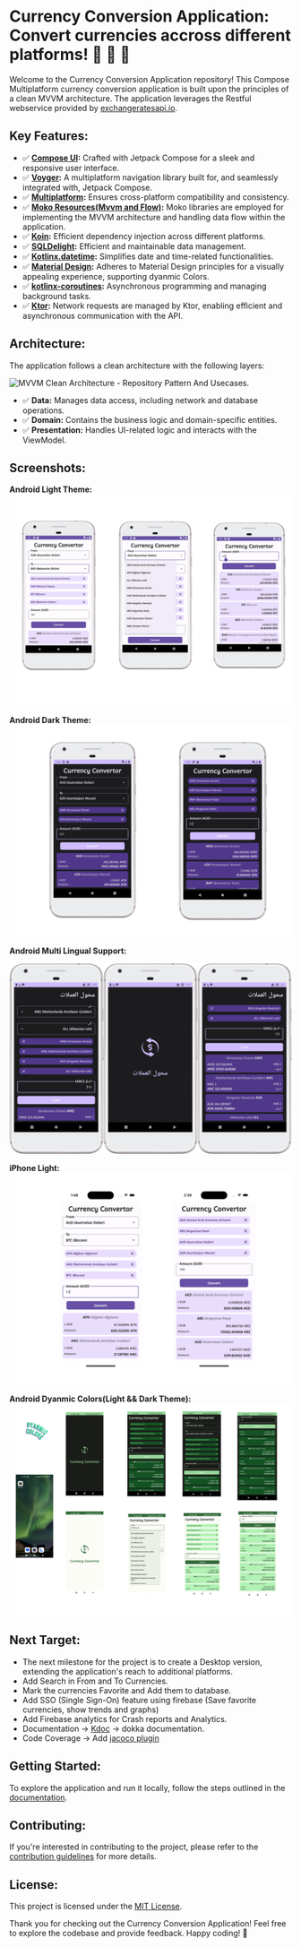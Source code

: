 # Currency Conversion Application: Convert currencies accross different platforms! 🏦 💱 🚀

Welcome to the Currency Conversion Application repository! This Compose Multiplatform currency conversion application is built upon the principles of a clean MVVM architecture. The application leverages the Restful webservice provided by [exchangeratesapi.io](http://api.exchangeratesapi.io).

## Key Features:

- ✅ **[Compose UI](https://developer.android.com/jetpack/compose):** Crafted with Jetpack Compose for a sleek and responsive user interface.
- ✅ **[Voyger](https://voyager.adriel.cafe/):** A multiplatform navigation library built for, and seamlessly integrated with, Jetpack Compose.
- ✅ **[Multiplatform](https://kotlinlang.org/docs/mpp-intro.html):** Ensures cross-platform compatibility and consistency.
- ✅ **[Moko Resources(Mvvm and Flow)](https://github.com/icerockdev/moko-resources):** Moko libraries are employed for implementing the MVVM architecture and handling data flow within the application.
- ✅ **[Koin](https://insert-koin.io/):** Efficient dependency injection across different platforms.
- ✅ **[SQLDelight](https://cashapp.github.io/sqldelight/2.0.1/multiplatform_sqlite/):** Efficient and maintainable data management.
- ✅ **[Kotlinx.datetime](https://kotlinlang.org/docs/datetime/):** Simplifies date and time-related functionalities.
- ✅ **[Material Design](https://material.io/design):** Adheres to Material Design principles for a visually appealing experience, supporting dyanmic Colors.
- ✅ **[kotlinx-coroutines](https://kotlinlang.org/docs/coroutines-overview.html):** Asynchronous programming and managing background tasks.
- ✅ **[Ktor](https://ktor.io/docs/getting-started-ktor-client-multiplatform-mobile.html):** Network requests are managed by Ktor, enabling efficient and asynchronous communication with the API.

## Architecture:

The application follows a clean architecture with the following layers:

![MVVM Clean Architecture - Repository Pattern And Usecases.](https://miro.medium.com/v2/resize:fit:1400/format:webp/0*5eJUx2N-5IKoIJNO.png)

- ✅ **Data:** Manages data access, including network and database operations.
- ✅ **Domain:** Contains the business logic and domain-specific entities.
- ✅ **Presentation:** Handles UI-related logic and interacts with the ViewModel.

## Screenshots:

**Android Light Theme:**
![Android Light Mode](/images/android_l.webp)

**Android Dark Theme:**
![Android Dark Mode](/images/android_d.webp)

**Android Multi Lingual Support:**

![Android Arabic](/images/multi_lingual.jpg)

**iPhone Light:**
![iPhone Light](/images/iphone_l.webp)

**Android Dyanmic Colors(Light && Dark Theme):**
![Android Dyanmic Colors Dark Theme](/images/dynamic_color_support.webp)

## Next Target:

- The next milestone for the project is to create a Desktop version, extending the application's reach to additional platforms.
- Add Search in From and To Currencies.
- Mark the currencies Favorite and Add them to database.
- Add SSO (Single Sign-On) feature using firebase (Save favorite currencies, show trends and graphs)
- Add Firebase analytics for Crash reports and Analytics.
- Documentation -> [Kdoc](https://kotlinlang.org/docs/kotlin-doc.html) -> dokka documentation.
- Code Coverage -> Add [jacoco plugin](https://docs.gradle.org/current/userguide/jacoco_plugin.html)

## Getting Started:

To explore the application and run it locally, follow the steps outlined in the [documentation](/docs/getting-started.md).

## Contributing:

If you're interested in contributing to the project, please refer to the [contribution guidelines](/CONTRIBUTING.md) for more details.

## License:

This project is licensed under the [MIT License](/LICENSE).

Thank you for checking out the Currency Conversion Application! Feel free to explore the codebase and provide feedback. Happy coding! 🚀
